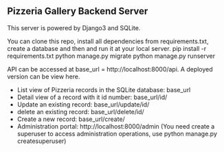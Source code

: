 ## Pizzeria Gallery Backend Server
This server is powered by Django3 and SQLite. 

You can clone this repo, install all dependencies from requirements.txt, create a database and then and run it at your local server.
pip install -r requirements.txt
python manage.py migrate
python manage.py runserver

API can be accessed at base_url = http://localhost:8000/api. A deployed version can be view here. 
- List view of Pizzeria records in the SQLite database: base_url
- Detail view of a record with it id number: base_url/id/
- Update an existing record: base_url/update/id/
- delete an existing record: base_url/delete/id/
- Create a new record: base_url/create/
- Administration portal: http://localhost:8000/admin (You need create a superuser to access administration operations, use python manage.py createsuperuser)
